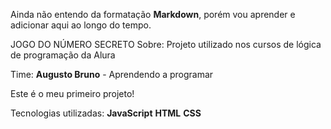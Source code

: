 Ainda não entendo da formatação **Markdown**, porém vou aprender e adicionar aqui ao longo do tempo.

JOGO DO NÚMERO SECRETO
Sobre:
Projeto utilizado nos cursos de lógica de programação da Alura

Time:
**Augusto Bruno** - Aprendendo a programar

Este é o meu primeiro projeto!

Tecnologias utilizadas:
**JavaScript** **HTML** **CSS**
